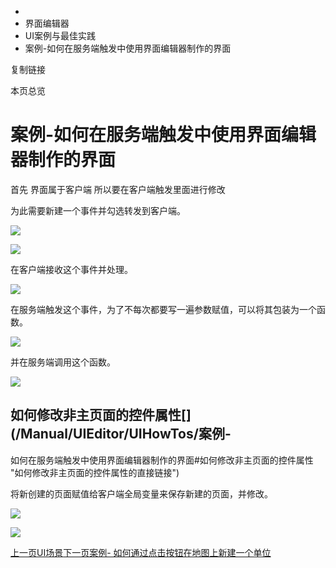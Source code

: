   * [](/)
  * 界面编辑器
  * UI案例与最佳实践
  * 案例-如何在服务端触发中使用界面编辑器制作的界面

复制链接

本页总览

# 案例-如何在服务端触发中使用界面编辑器制作的界面

首先 界面属于客户端 所以要在客户端触发里面进行修改

为此需要新建一个事件并勾选转发到客户端。

![](/assets/images/1-a11d57e164cddd7d5024908da928504d.png)

![](/assets/images/2-cad62961752fc30f514c89b4d85ef64e.png)

在客户端接收这个事件并处理。

![](/assets/images/3-66b8a6f4d96236c325df620d07e3c5f6.png)

在服务端触发这个事件，为了不每次都要写一遍参数赋值，可以将其包装为一个函数。

![](/assets/images/4-e5dda2e39bc7957c4c9efec09af2a95e.png)

并在服务端调用这个函数。

![](/assets/images/5-482377d6d2546aa2d858fa898cfb8e4f.png)

## 如何修改非主页面的控件属性[​](/Manual/UIEditor/UIHowTos/案例-
如何在服务端触发中使用界面编辑器制作的界面#如何修改非主页面的控件属性 "如何修改非主页面的控件属性的直接链接")

将新创建的页面赋值给客户端全局变量来保存新建的页面，并修改。

![](/assets/images/6-ea6a66b5917f09c8bb2c17a97f1a1d9d.png)

![](/assets/images/7-c45ed3b747a4f10df18bf46ab0e93b7a.png)

[上一页UI场景](/Manual/UIEditor/Components/UIScene)[下一页案例-
如何通过点击按钮在地图上新建一个单位](/Manual/UIEditor/UIHowTos/案例-如何通过点击按钮在地图上新建一个单位)


